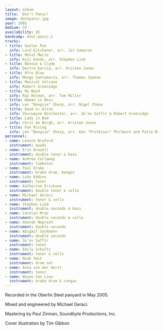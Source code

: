 ```yaml
---
layout: album
title:  Don't Panic!
image: dontpanic.jpg
year: 2005
medium: CD
availability: $5
bandcamp: dont-panic-2
tracks:
- title: Guitar Pan
  info: Lord Kitchener, arr. Jit Samaroo
- title: Metal Mario
  info: Koji Kondo, arr. Stephen Lind
- title: Bonnie & Clyde
  info: Destra Garcia, arr. Kristen Jones
- title: Afro Blue
  info: Mongo Santamaria, arr. Thomas Jeanne
- title: Musical Volcano
  info: Robert Greenidge
- title: My Band
  info: Ray Holman, arr. Tom Miller
- title: Woman is Boss
  info: Len "Boogsie" Sharp, arr. Nigel Chase
- title: Dead or Alive
  info: Shurwayne Winchester, arr. Ze’ev Saffir & Robert Greenidge
- title: Lady in Red
  info: Chris de Burgh, arr. Kristen Jones
- title: Pan Rising
  info: Len "Boogsie" Sharp, arr. Ken "Professor" Philmore and Patia Maule
personnel:
- name: Lenore Braford
  instrument: quads 
- name: Erin Brazell
  instrument: double tenor & bass
- name: Andrew Callaway
  instrument: timbales
- name: Paul Drake
  instrument: brake drum, bongos 
- name: Luke Eddins
  instrument: tenor
- name: Katherine Erickson
  instrument: double tenor & cello
- name: Michael Geraci
  instrument: tenor & cello
- name: Stephen Lind
  instrument: double seconds & bass
- name: Carolyn Mraz
  instrument: double seconds & cello
- name: Hannah Neprash
  instrument: double seconds
- name: Abigail Sackmann
  instrument: double seconds
- name: Ze’ev Saffir
  instrument: tenor
- name: Emily Schultz
  instrument: tenor & cello
- name: Noah Smit
  instrument: drum set
- name: Anna van der Horst
  instrument: tenor
- name: Wayne Van Lieu
  instrument: brake drum & congas
---
```

Recorded in the Oberlin Steel panyard in May 2005.

Mixed and engineered by Michael Geraci.

Mastering by Paul Zinman, Soundbyte Productions, Inc.

Cover illustration by Tim Gibbon
